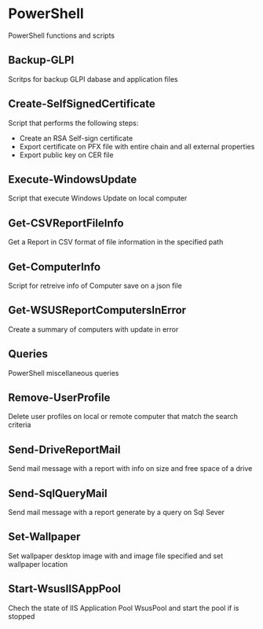 # PowerShell
PowerShell functions and scripts

## Backup-GLPI
Scritps for backup GLPI dabase and application files

## Create-SelfSignedCertificate
Script that performs the following steps:
- Create an RSA Self-sign certificate
- Export certificate on PFX file with entire chain and all external properties 
- Export public key on CER file

## Execute-WindowsUpdate
Script that execute Windows Update on local computer

## Get-CSVReportFileInfo
Get a Report in CSV format of file information in the specified path

## Get-ComputerInfo
Script for retreive info of Computer save on a json file

## Get-WSUSReportComputersInError
Create a summary of computers with update in error

## Queries
PowerShell miscellaneous queries

## Remove-UserProfile
Delete user profiles on local or remote computer that match the search criteria

## Send-DriveReportMail
Send mail message with a report with info on size and free space of a drive

## Send-SqlQueryMail
Send mail message with a report generate by a query on Sql Sever

## Set-Wallpaper
Set wallpaper desktop image with and image file specified and set wallpaper location

## Start-WsusIISAppPool
Chech the state of IIS Application Pool WsusPool and start the pool if is stopped
